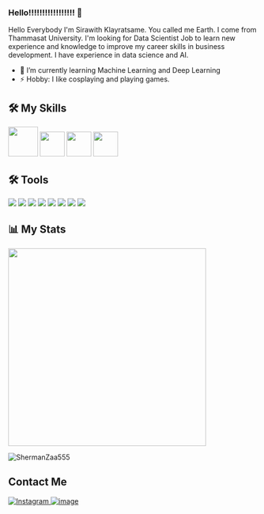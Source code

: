 ### Hello!!!!!!!!!!!!!!!!! 👋
Hello Everybody I'm Sirawith Klayratsame. You called me Earth. I come from Thammasat University. I'm looking for Data Scientist Job to learn new experience and knowledge to improve my career skills in business development. I have experience in data science and AI.

- 🌱 I’m currently learning Machine Learning and Deep Learning
- ⚡ Hobby: I like cosplaying and playing games.

## 🛠️ My Skills
<img src = 'https://user-images.githubusercontent.com/73089225/217259257-68381f14-d9cb-495a-9a6c-416ea0d2dbb0.png' width='60'/> <img src = 'https://user-images.githubusercontent.com/73089225/217260245-877ca808-3980-4f98-a697-0ae74b772a75.jpg' width='50'/> <img src = 'https://user-images.githubusercontent.com/73089225/217260969-3be64244-1b23-421d-a17c-05dec33e7f79.png' width='50'/> <img src = 'https://user-images.githubusercontent.com/73089225/217260989-9fd77a28-ee83-492d-9034-f2d62631f710.png' width='50'/>

## 🛠️ Tools
![](https://img.shields.io/badge/TensorFlow-FF6F00?style=for-the-badge&logo=TensorFlow&logoColor=white) ![](https://img.shields.io/badge/scikit_learn-F7931E?style=for-the-badge&logo=scikit-learn&logoColor=white) ![](https://img.shields.io/badge/Keras-D00000?style=for-the-badge&logo=Keras&logoColor=white) ![](https://img.shields.io/badge/Jupyter-F37626.svg?&style=for-the-badge&logo=Jupyter&logoColor=white) ![](https://img.shields.io/badge/conda-342B029.svg?&style=for-the-badge&logo=anaconda&logoColor=white) ![](https://img.shields.io/badge/Pandas-2C2D72?style=for-the-badge&logo=pandas&logoColor=white) ![](https://img.shields.io/badge/Numpy-777BB4?style=for-the-badge&logo=numpy&logoColor=white) ![](https://img.shields.io/badge/Plotly-239120?style=for-the-badge&logo=plotly&logoColor=white)

## 📊 My Stats
<p align="left"><img src="https://github-readme-stats.vercel.app/api?username=ShermanZaa555&count_private=true&show_icons=true&&theme=chartreuse-dark&include_all_commits=true" width="400"></p>
<img align="center" src="http://github-readme-streak-stats.herokuapp.com?user=ShermanZaa555&theme=gotham&hide_border=true&date_format=M%20j%5B%2C%20Y%5D" alt="ShermanZaa555" />

## Contact Me
<a href="https://www.instagram.com/akirakun2000/">![Instagram](https://img.shields.io/badge/akirakun2000-%23E4405F.svg?style=for-the-badge&logo=Instagram&logoColor=white)
[![image](https://img.shields.io/badge/sirawit_klayratsame-0077B5?style=for-the-badge&logo=linkedin&logoColor=white)](https://www.linkedin.com/in/sirawit-klayratsame/)
